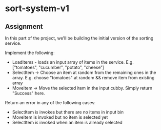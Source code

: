 # sort-system-v1

## Assignment
In this part of the project, we'll be building the initial version of the sorting service.

Implement the following:
 * LoadItems - loads an input array of items in the service. E.g. ["tomatoes", "cucumber", "potato", "cheese"]
 * SelectItem -> Choose an item at random from the remaining ones in the array. E.g. choose "tomatoes" at random && remove item from existing array
 * MoveItem -> Move the selected item in the input cubby. Simply return "Success" here.

Return an error in any of the following cases:
 * SelectItem is invokes but there are no items in input bin
 * MoveItem is invoked but no item is selected yet
 * SelectItem is invoked when an item is already selected

